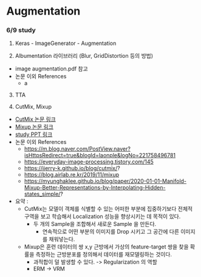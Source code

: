 # Augmentation

### 6/9 study

1. Keras - ImageGenerator - Augmentation

2. Albumentation 라이브러리 (Blur, GridDistortion 등의 방법)
- image augmentation.pdf 참고
- 논문 이외 References
   - a

3. TTA

4. CutMix, Mixup
- [CutMix 논문 링크](https://arxiv.org/abs/1905.04899)
- [Mixup 논문 링크](https://arxiv.org/abs/1710.09412)
- [study PPT 링크](https://docs.google.com/presentation/d/13PpVQUB_BIWYVsJKqW-ZgRYIEsQdBoZ_Ggm1263yXsM/edit?usp=sharing)
- 논문 이외 References
   - https://m.blog.naver.com/PostView.naver?isHttpsRedirect=true&blogId=laonple&logNo=221758496781
   - https://everyday-image-processing.tistory.com/145
   - https://jjerry-k.github.io/blog/cutmix/?
   - https://blog.airlab.re.kr/2019/11/mixup
   - https://myunghaklee.github.io/blog/paper/2020-01-01-Manifold-Mixup-Better-Representations-by-Interpolating-Hidden-states_simple/?
- 요약 : 
   - CutMix는 모델이 객체를 식별할 수 있는 어떠한 부분에 집중하기보다 전체적 구역을 보고 학습해서 Localization 성능을 향상시키는 데 목적이 있다.
      - 두 개의 Sample을 조합해서 새로운 Sample 을 만든다.
         - 연속적으로 어떤 부분의 이미지를 Drop 시키고 그 공간에 다른 이미지를 채워넣는다.
   - Mixup은 훈련 데이터의 쌍 x,y 근방에서 가상의 feature-target 쌍을 찾을 확률을 측정하는 근방분포를 정의해서 데이터를 재모델링하는 것이다.
      - 과적합이 덜 발생할 수 있다. -> Regularization 의 역할
      - ERM -> VRM
